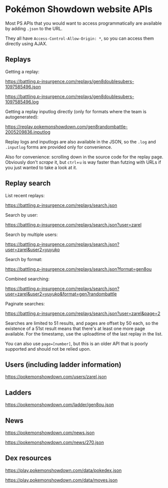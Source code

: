 Pokémon Showdown website APIs
=============================

Most PS APIs that you would want to access programmatically are available by adding `.json` to the URL.

They all have `Access-Control-Allow-Origin: *`, so you can access them directly using AJAX.


Replays
-------

Getting a replay:

https://battling.p-insurgence.com/replays/gen8doublesubers-1097585496.json

https://battling.p-insurgence.com/replays/gen8doublesubers-1097585496.log

Getting a replay inputlog directly (only for formats where the team is autogenerated):

https://replay.pokemonshowdown.com/gen8randombattle-2005209836.inputlog

Replay logs and inputlogs are also available in the JSON, so the `.log` and `.inputlog` forms are provided only for convenience.

Also for convenience: scrolling down in the source code for the replay page. Obviously don't _scrape_ it, but `ctrl`+`u` is way faster than futzing with URLs if you just wanted to take a look at it.


Replay search
-------------

List recent replays:

https://battling.p-insurgence.com/replays/search.json

Search by user:

https://battling.p-insurgence.com/replays/search.json?user=zarel

Search by multiple users:

https://battling.p-insurgence.com/replays/search.json?user=zarel&user2=yuyuko

Search by format:

https://battling.p-insurgence.com/replays/search.json?format=gen8ou

Combined searching:

https://battling.p-insurgence.com/replays/search.json?user=zarel&user2=yuyuko&format=gen7randombattle

Paginate searches:

https://battling.p-insurgence.com/replays/search.json?user=zarel&page=2

Searches are limited to 51 results, and pages are offset by 50 each, so the existence of a 51st result means that there's at least one more page available. For the timestamp, use the uploadtime of the last replay in the list.

You can also use `page=[number]`, but this is an older API that is poorly supported and should not be relied upon.


Users (including ladder information)
------------------------------------

https://pokemonshowdown.com/users/zarel.json


Ladders
-------

https://pokemonshowdown.com/ladder/gen8ou.json


News
----

https://pokemonshowdown.com/news.json

https://pokemonshowdown.com/news/270.json


Dex resources
-------------

https://play.pokemonshowdown.com/data/pokedex.json

https://play.pokemonshowdown.com/data/moves.json
